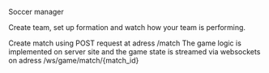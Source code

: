 Soccer manager

Create team, set up formation and watch how your team is performing.

Create match using POST request at adress /match 
The game logic is implemented on server site and the game state is streamed via websockets on adress /ws/game/match/{match_id}
